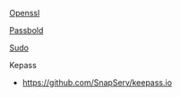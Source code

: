 [Openssl](https://gitlab.com/tobkern1980/home-net4-environment/wikis/openssl)

[Passbold](https://gitlab.com/tobkern1980/home-net4-environment/wikis/passbold)

[Sudo](https://gitlab.com/tobkern1980/home-net4-environment/wikis/sudo)


Kepass
* https://github.com/SnapServ/keepass.io